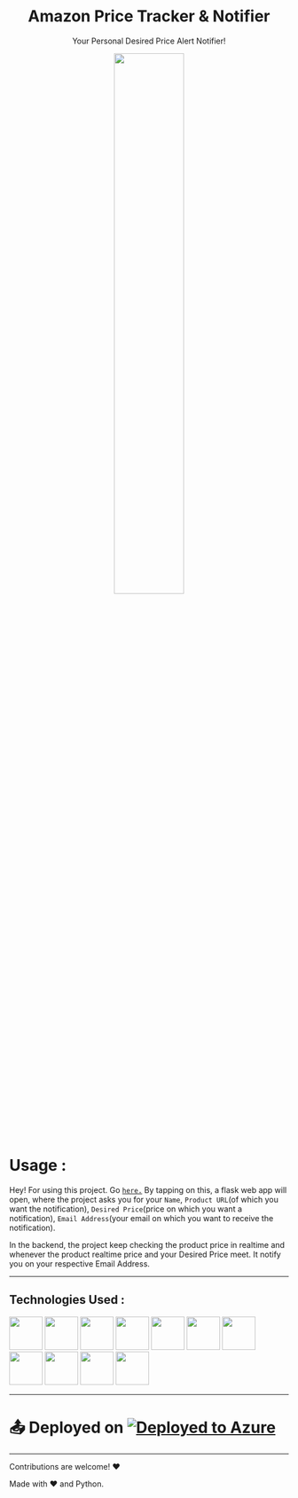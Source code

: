 <p align = "center">

<h1 align="center">Amazon Price Tracker & Notifier</h1>

<p align="center">Your Personal Desired Price Alert Notifier!</p>
</p>

<p  align="center"><img src="amazon1.jpg" width="50%" ></p>

# Usage :

Hey! For using this project. Go [`here.`](https://amazonpricetrackernoti.azurewebsites.net/)
By tapping on this, a flask web app will open, where the project asks you for your `Name`, `Product URL`(of which you want the notification), `Desired Price`(price on which you want a notification), `Email Address`(your email on which you want to receive the notification). 

In the backend, the project keep checking the product price in realtime and whenever the product realtime price and your Desired Price meet. It notify you on your respective Email Address.

---

## Technologies Used :
<p>
<img src="python.svg" width="60px">
<img src="docker.svg" width="60px">
<img src="mongodb.svg" width="60px">
<img src="flask.svg" width="60px">
<img src="azure.svg" width="60px">
<img src="travisci.svg" width="60px">
<img src="beauti.jpeg" width="60px">
<img src="html.svg" width="60px">
<img src="css.svg" width="60px">
<img src="requests.png" width="60px">
<img src="smtp.png" width="60px">
</p>

---

# 📤 Deployed on [![Deployed to Azure](https://aka.ms/deploytoazurebutton "Deployed to Azure")](https://amazonpricetrackernoti.azurewebsites.net/)

---

Contributions are welcome! :heart:

Made with :heart: and Python.
